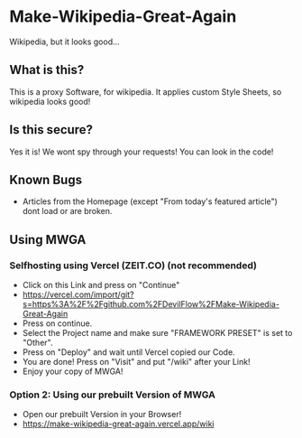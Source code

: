 # Make-Wikipedia-Great-Again
Wikipedia, but it looks good...

## What is this?
This is a proxy Software, for wikipedia. It applies custom Style Sheets, so wikipedia looks good!
 
## Is this secure?
Yes it is! We wont spy through your requests! You can look in the code!

## Known Bugs
- Articles from the Homepage (except "From today's featured article") dont load or are broken.

## Using MWGA

### Selfhosting using Vercel (ZEIT.CO) (not recommended)
- Click on this Link and press on "Continue"
- https://vercel.com/import/git?s=https%3A%2F%2Fgithub.com%2FDevilFlow%2FMake-Wikipedia-Great-Again
- Press on continue.
- Select the Project name and make sure "FRAMEWORK PRESET" is set to "Other".
- Press on "Deploy" and wait until Vercel copied our Code.
- You are done! Press on "Visit" and put "/wiki" after your Link!
- Enjoy your copy of MWGA!

### Option 2: Using our prebuilt Version of MWGA
- Open our prebuilt Version in your Browser!
- https://make-wikipedia-great-again.vercel.app/wiki
